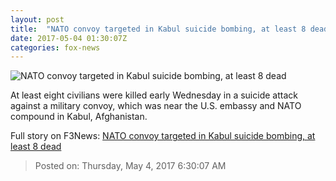 ```yaml
---
layout: post
title:  "NATO convoy targeted in Kabul suicide bombing, at least 8 dead"
date: 2017-05-04 01:30:07Z
categories: fox-news
---
```


![NATO convoy targeted in Kabul suicide bombing, at least 8 dead](http://a57.foxnews.com/media2.foxnews.com/BrightCove/694940094001/2017/05/03/876/493/694940094001_5420336031001_5420325079001-vs.jpg?ve=1&tl=1)

At least eight civilians were killed early Wednesday in a suicide attack against a military convoy, which was near the U.S. embassy and NATO compound in Kabul, Afghanistan.


Full story on F3News: [NATO convoy targeted in Kabul suicide bombing, at least 8 dead](http://www.f3nws.com/n/j3tx4H)

> Posted on: Thursday, May 4, 2017 6:30:07 AM
